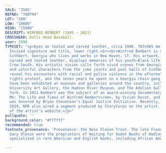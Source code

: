 ```yaml
---
SALE: '2565'
REFNO: "780794"
LOT: "109"
LOW: "10000"
HIGH: "15000"
DESCRIPT: WINFRED REMBERT (1945 - 2021)
CROSSHEAD: Dolls Head Baseball.
year: 1990
TYPESET: "<p>Dyes on tooled and carved leather, circa 1990. 787x965 mm; 31x38 inches.
  Incised signature and title, lower right.<br><br>Winfred Rembert is an artist from
  Cuthbert, Georgia who lives and works in New Haven, CT. His artwork, painted on
  carved and tooled leather, displays memories of his youth—Black life in the Jim
  Crow South. His artistic vision calls forth vivid scenes from Georgia cotton fields
  and colorful characters from the juke joints and pool halls of Cuthbert. They also
  reveal his encounters with racial and police violence in the aftermath of a civil
  rights protest, and the seven years he spent on a Georgia chain gang. His paintings
  have been exhibited at museums and galleries around the country, including the Yale
  University Art Gallery, the Hudson River Museum, and The Adelson Galleries in New
  York. In 2011 Rembert was the subject of an award-winning documentary film, <em>All
  Me: The Life and Times of Winfred Rembert</em>, by Vivian Ducat, and in 2015, Rembert
  was honored by Bryan Stevenson’s Equal Justice Initiative. Recently, in November,
  2019, NPR also aired a segment produced by StoryCorps on the artist. Bio courtesy
  of the artist's website.</p>"
pullquote: ''
background_color: "#ffffff"
recommended: true
footnote_provenance: 'Provenance: the Ness Oleson Trust. The late Frannie Ness and
  Gary Oleson were the proprietors of Waiting for Godot Books of Hadley, MA, which
  specialized in rare American and English books, including African American literature.'

---
```

